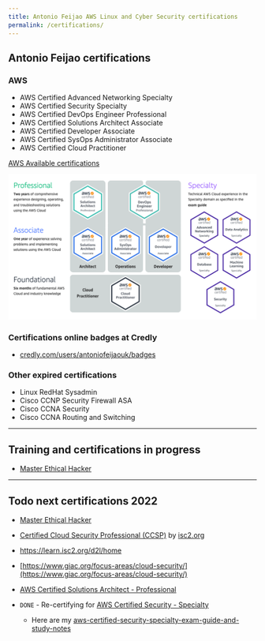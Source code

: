 ```yaml
---
title: Antonio Feijao AWS Linux and Cyber Security certifications
permalink: /certifications/
---
```


## Antonio Feijao certifications

### AWS

* AWS Certified Advanced Networking Specialty
* AWS Certified Security Specialty
* AWS Certified DevOps Engineer Professional
* AWS Certified Solutions Architect Associate
* AWS Certified Developer Associate
* AWS Certified SysOps Administrator Associate
* AWS Certified Cloud Practitioner

[AWS Available certifications](https://aws.amazon.com/certification/#Available_AWS_Certifications)

![[AWS Certifications](https://aws.amazon.com/certification/#Available_AWS_Certifications)](/assets/images/aws-certifications-v2022-02-03.png)

### Certifications online badges at Credly

* [credly.com/users/antoniofeijaouk/badges](https://www.credly.com/users/antoniofeijaouk/badges)

### Other expired certifications

* Linux RedHat Sysadmin
* Cisco CCNP Security Firewall ASA
* Cisco CCNA Security
* Cisco CCNA Routing and Switching

----

## Training and certifications in progress

* [Master Ethical Hacker](https://www.eccouncil.org/programs/certified-ethical-hacker-ceh-master/)

----

## Todo next certifications 2022

* [Master Ethical Hacker](https://www.eccouncil.org/programs/certified-ethical-hacker-ceh-master/)

* [Certified Cloud Security Professional (CCSP)](https://enroll.isc2.org/product?catalog=CCSP-SPT-GLOBAL) by [isc2.org](https://www.isc2.org/Training/)
* <https://learn.isc2.org/d2l/home>

* [https://www.giac.org/focus-areas/cloud-security/](https://www.giac.org/focus-areas/cloud-security/)

* [AWS Certified Solutions Architect - Professional](https://aws.amazon.com/certification/certified-solutions-architect-professional/)

* `DONE` - Re-certifying for [AWS Certified Security - Specialty](https://aws.amazon.com/certification/certified-security-specialty/)
  * Here are my [aws-certified-security-specialty-exam-guide-and-study-notes](/aws/security/specialty/exam/study/aws-certified-security-specialty-exam-guide-and-study-notes/)

